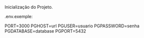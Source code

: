 Inicialização do Projeto.

.env.exemple:

PORT=3000
PGHOST=url
PGUSER=usuario
PGPASSWORD=senha
PGDATABASE=database
PGPORT=5432
